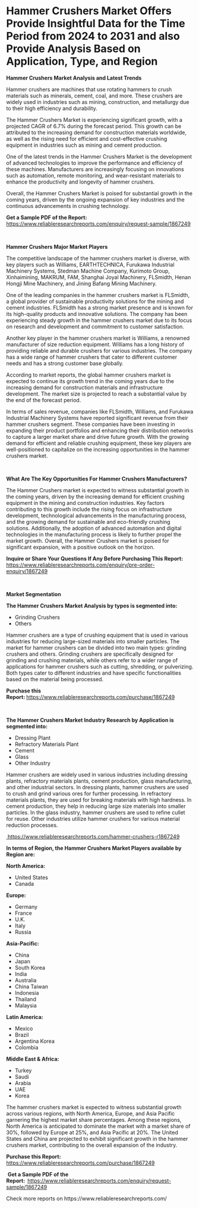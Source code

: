 <p><h1>Hammer Crushers Market Offers Provide Insightful Data for the Time Period from 2024 to 2031 and also Provide Analysis Based on Application, Type, and Region</h1></p><p><strong>Hammer Crushers Market Analysis and Latest Trends</strong></p>
<p><p>Hammer crushers are machines that use rotating hammers to crush materials such as minerals, cement, coal, and more. These crushers are widely used in industries such as mining, construction, and metallurgy due to their high efficiency and durability.</p><p>The Hammer Crushers Market is experiencing significant growth, with a projected CAGR of 6.7% during the forecast period. This growth can be attributed to the increasing demand for construction materials worldwide, as well as the rising need for efficient and cost-effective crushing equipment in industries such as mining and cement production.</p><p>One of the latest trends in the Hammer Crushers Market is the development of advanced technologies to improve the performance and efficiency of these machines. Manufacturers are increasingly focusing on innovations such as automation, remote monitoring, and wear-resistant materials to enhance the productivity and longevity of hammer crushers.</p><p>Overall, the Hammer Crushers Market is poised for substantial growth in the coming years, driven by the ongoing expansion of key industries and the continuous advancements in crushing technology.</p></p>
<p><strong>Get a Sample PDF of the Report:&nbsp;</strong> <a href="https://www.reliableresearchreports.com/enquiry/request-sample/1867249">https://www.reliableresearchreports.com/enquiry/request-sample/1867249</a></p>
<p>&nbsp;</p>
<p><strong>Hammer Crushers Major Market Players</strong></p>
<p><p>The competitive landscape of the hammer crushers market is diverse, with key players such as Williams, EARTHTECHNICA, Furukawa Industrial Machinery Systems, Stedman Machine Company, Kurimoto Group, Xinhaimining, MAKRUM, FAM, Shanghai Joyal Machinery, FLSmidth, Henan Hongji Mine Machinery, and Jining Bafang Mining Machinery.</p><p>One of the leading companies in the hammer crushers market is FLSmidth, a global provider of sustainable productivity solutions for the mining and cement industries. FLSmidth has a strong market presence and is known for its high-quality products and innovative solutions. The company has been experiencing steady growth in the hammer crushers market due to its focus on research and development and commitment to customer satisfaction.</p><p>Another key player in the hammer crushers market is Williams, a renowned manufacturer of size reduction equipment. Williams has a long history of providing reliable and durable crushers for various industries. The company has a wide range of hammer crushers that cater to different customer needs and has a strong customer base globally.</p><p>According to market reports, the global hammer crushers market is expected to continue its growth trend in the coming years due to the increasing demand for construction materials and infrastructure development. The market size is projected to reach a substantial value by the end of the forecast period.</p><p>In terms of sales revenue, companies like FLSmidth, Williams, and Furukawa Industrial Machinery Systems have reported significant revenue from their hammer crushers segment. These companies have been investing in expanding their product portfolios and enhancing their distribution networks to capture a larger market share and drive future growth. With the growing demand for efficient and reliable crushing equipment, these key players are well-positioned to capitalize on the increasing opportunities in the hammer crushers market.</p></p>
<p>&nbsp;</p>
<p><strong>What Are The Key Opportunities For Hammer Crushers Manufacturers?</strong></p>
<p><p>The Hammer Crushers market is expected to witness substantial growth in the coming years, driven by the increasing demand for efficient crushing equipment in the mining and construction industries. Key factors contributing to this growth include the rising focus on infrastructure development, technological advancements in the manufacturing process, and the growing demand for sustainable and eco-friendly crushing solutions. Additionally, the adoption of advanced automation and digital technologies in the manufacturing process is likely to further propel the market growth. Overall, the Hammer Crushers market is poised for significant expansion, with a positive outlook on the horizon.</p></p>
<p><strong>Inquire or Share Your Questions If Any Before Purchasing This Report:</strong> <a href="https://www.reliableresearchreports.com/enquiry/pre-order-enquiry/1867249">https://www.reliableresearchreports.com/enquiry/pre-order-enquiry/1867249</a></p>
<p>&nbsp;</p>
<p><strong>Market Segmentation</strong></p>
<p><strong>The Hammer Crushers Market Analysis by types is segmented into:</strong></p>
<p><ul><li>Grinding Crushers</li><li>Others</li></ul></p>
<p><p>Hammer crushers are a type of crushing equipment that is used in various industries for reducing large-sized materials into smaller particles. The market for hammer crushers can be divided into two main types: grinding crushers and others. Grinding crushers are specifically designed for grinding and crushing materials, while others refer to a wider range of applications for hammer crushers such as cutting, shredding, or pulverizing. Both types cater to different industries and have specific functionalities based on the material being processed.</p></p>
<p><strong>Purchase this Report:&nbsp;</strong><a href="https://www.reliableresearchreports.com/purchase/1867249">https://www.reliableresearchreports.com/purchase/1867249</a></p>
<p>&nbsp;</p>
<p><strong>The Hammer Crushers Market Industry Research by Application is segmented into:</strong></p>
<p><ul><li>Dressing Plant</li><li>Refractory Materials Plant</li><li>Cement</li><li>Glass</li><li>Other Industry</li></ul></p>
<p><p>Hammer crushers are widely used in various industries including dressing plants, refractory materials plants, cement production, glass manufacturing, and other industrial sectors. In dressing plants, hammer crushers are used to crush and grind various ores for further processing. In refractory materials plants, they are used for breaking materials with high hardness. In cement production, they help in reducing large size materials into smaller particles. In the glass industry, hammer crushers are used to refine cullet for reuse. Other industries utilize hammer crushers for various material reduction processes.</p></p>
<p><a href="https://www.reliableresearchreports.com/hammer-crushers-r1867249">&nbsp;https://www.reliableresearchreports.com/hammer-crushers-r1867249</a></p>
<p><strong>In terms of Region, the Hammer Crushers Market Players available by Region are:</strong></p>
<p>
    <p> <strong> North America: </strong>
        <ul>
            <li>United States</li>
            <li>Canada</li>
        </ul>
        </p> 
    <p> <strong> Europe: </strong>
        <ul>
            <li>Germany</li>
            <li>France</li>
            <li>U.K.</li>
            <li>Italy</li>
            <li>Russia</li>
        </ul>
        </p> 
    <p> <strong> Asia-Pacific: </strong>
        <ul>
            <li>China</li>
            <li>Japan</li>
            <li>South Korea</li>
            <li>India</li>
            <li>Australia</li>
            <li>China Taiwan</li>
            <li>Indonesia</li>
            <li>Thailand</li>
            <li>Malaysia</li>
        </ul>
        </p> 
    <p> <strong> Latin America: </strong>
        <ul>
            <li>Mexico</li>
            <li>Brazil</li>
            <li>Argentina Korea</li>
            <li>Colombia</li>
        </ul>
        </p> 
    <p> <strong> Middle East & Africa: </strong>
        <ul>
            <li>Turkey</li>
            <li>Saudi</li>
            <li>Arabia</li>
            <li>UAE</li>
            <li>Korea</li>
        </ul>
    </p>
    </p>
<p><p>The hammer crushers market is expected to witness substantial growth across various regions, with North America, Europe, and Asia Pacific garnering the highest market share percentages. Among these regions, North America is anticipated to dominate the market with a market share of 30%, followed by Europe at 25%, and Asia Pacific at 20%. The United States and China are projected to exhibit significant growth in the hammer crushers market, contributing to the overall expansion of the industry.</p></p>
<p><strong>Purchase this Report: </strong><a href="https://www.reliableresearchreports.com/purchase/1867249">https://www.reliableresearchreports.com/purchase/1867249</a></p>
<p>&nbsp;<strong>Get a Sample PDF of the Report:&nbsp;&nbsp;</strong><a href="https://www.reliableresearchreports.com/enquiry/request-sample/1867249">https://www.reliableresearchreports.com/enquiry/request-sample/1867249</a></p>
<p><strong></strong></p>
<p>Check more reports on https://www.reliableresearchreports.com/</p>